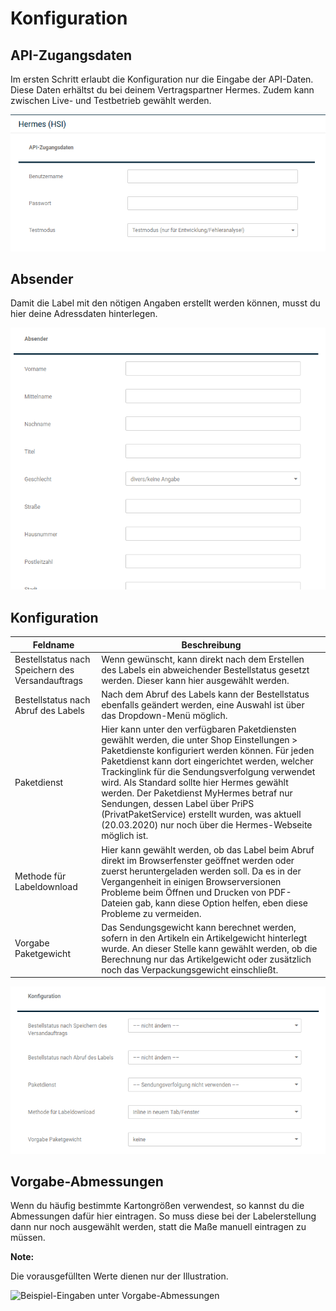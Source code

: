 # Konfiguration 

## API-Zugangsdaten 

Im ersten Schritt erlaubt die Konfiguration nur die Eingabe der API-Daten. Diese Daten erhältst du bei deinem Vertragspartner Hermes. Zudem kann zwischen Live- und Testbetrieb gewählt werden.

![](Bilder/hermes_hsi/HSI_001.png "Eingabefelder für die API-Zugangsdaten")

## Absender 

Damit die Label mit den nötigen Angaben erstellt werden können, musst du hier deine Adressdaten hinterlegen.

![](Bilder/hermes_hsi/HSI_002.png "Eingabefelder für die Absender-Daten")

## Konfiguration 

|Feldname|Beschreibung|
|--------|------------|
|Bestellstatus nach Speichern des Versandauftrags|Wenn gewünscht, kann direkt nach dem Erstellen des Labels ein abweichender Bestellstatus gesetzt werden. Dieser kann hier ausgewählt werden.|
|Bestellstatus nach Abruf des Labels|Nach dem Abruf des Labels kann der Bestellstatus ebenfalls geändert werden, eine Auswahl ist über das Dropdown-Menü möglich.|
|Paketdienst|Hier kann unter den verfügbaren Paketdiensten gewählt werden, die unter Shop Einstellungen \> Paketdienste konfiguriert werden können. Für jeden Paketdienst kann dort eingerichtet werden, welcher Trackinglink für die Sendungsverfolgung verwendet wird. Als Standard sollte hier Hermes gewählt werden. Der Paketdienst MyHermes betraf nur Sendungen, dessen Label über PriPS \(PrivatPaketService\) erstellt wurden, was aktuell \(20.03.2020\) nur noch über die Hermes-Webseite möglich ist.|
|Methode für Labeldownload|Hier kann gewählt werden, ob das Label beim Abruf direkt im Browserfenster geöffnet werden oder zuerst heruntergeladen werden soll. Da es in der Vergangenheit in einigen Browserversionen Probleme beim Öffnen und Drucken von PDF-Dateien gab, kann diese Option helfen, eben diese Probleme zu vermeiden.|
|Vorgabe Paketgewicht|Das Sendungsgewicht kann berechnet werden, sofern in den Artikeln ein Artikelgewicht hinterlegt wurde. An dieser Stelle kann gewählt werden, ob die Berechnung nur das Artikelgewicht oder zusätzlich noch das Verpackungsgewicht einschließt.|

![](Bilder/hermes_hsi/HSI_003.png "Abschnitt Konfiguration")

## Vorgabe-Abmessungen 

Wenn du häufig bestimmte Kartongrößen verwendest, so kannst du die Abmessungen dafür hier eintragen. So muss diese bei der Labelerstellung dann nur noch ausgewählt werden, statt die Maße manuell eintragen zu müssen.

**Note:**

Die vorausgefüllten Werte dienen nur der Illustration.

![](Bilder/hermes_hsi/HSI_004.png "Beispiel-Eingaben unter
        Vorgabe-Abmessungen")



